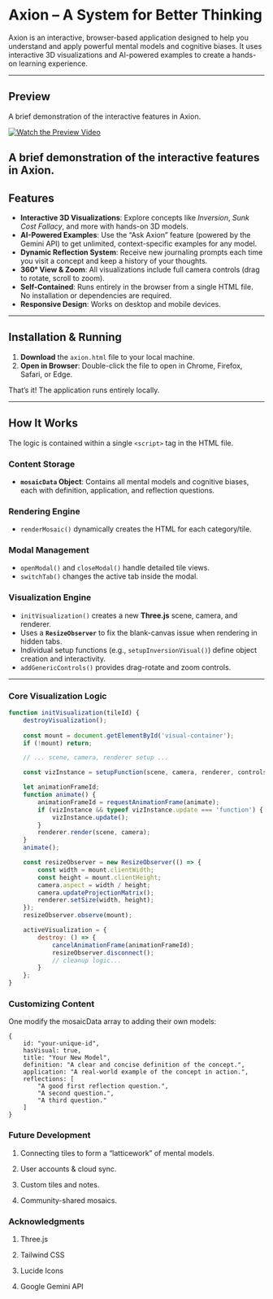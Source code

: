 # Axion – A System for Better Thinking

Axion is an interactive, browser-based application designed to help you understand and apply powerful mental models and cognitive biases. It uses interactive 3D visualizations and AI-powered examples to create a hands-on learning experience.

---

## Preview
A brief demonstration of the interactive features in Axion.

[![Watch the Preview Video](https://raw.githubusercontent.com/Awasthi577/Mental-Model-Vizualiser/Assets/thumbnail.png)](https://drive.google.com/file/d/1kAx4vTDKnkxprU3JUIylP7abMbOaCZOJ/view?usp=sharing)

A brief demonstration of the interactive features in Axion.
---

## Features

- **Interactive 3D Visualizations**: Explore concepts like *Inversion*, *Sunk Cost Fallacy*, and more with hands-on 3D models.  
- **AI-Powered Examples**: Use the “Ask Axion” feature (powered by the Gemini API) to get unlimited, context-specific examples for any model.  
- **Dynamic Reflection System**: Receive new journaling prompts each time you visit a concept and keep a history of your thoughts.  
- **360° View & Zoom**: All visualizations include full camera controls (drag to rotate, scroll to zoom).  
- **Self-Contained**: Runs entirely in the browser from a single HTML file. No installation or dependencies are required.  
- **Responsive Design**: Works on desktop and mobile devices.

---

## Installation & Running

1. **Download** the `axion.html` file to your local machine.  
2. **Open in Browser**: Double-click the file to open in Chrome, Firefox, Safari, or Edge.  

That’s it! The application runs entirely locally.

---

## How It Works

The logic is contained within a single `<script>` tag in the HTML file.

### Content Storage
- **`mosaicData` Object**: Contains all mental models and cognitive biases, each with definition, application, and reflection questions.

### Rendering Engine
- `renderMosaic()` dynamically creates the HTML for each category/tile.

### Modal Management
- `openModal()` and `closeModal()` handle detailed tile views.  
- `switchTab()` changes the active tab inside the modal.

### Visualization Engine
- `initVisualization()` creates a new **Three.js** scene, camera, and renderer.  
- Uses a **`ResizeObserver`** to fix the blank-canvas issue when rendering in hidden tabs.  
- Individual setup functions (e.g., `setupInversionVisual()`) define object creation and interactivity.  
- `addGenericControls()` provides drag-rotate and zoom controls.

---

### Core Visualization Logic

```javascript
function initVisualization(tileId) {
    destroyVisualization(); 
    
    const mount = document.getElementById('visual-container');
    if (!mount) return;

    // ... scene, camera, renderer setup ...

    const vizInstance = setupFunction(scene, camera, renderer, controlsContainer, mount);

    let animationFrameId;
    function animate() {
        animationFrameId = requestAnimationFrame(animate);
        if (vizInstance && typeof vizInstance.update === 'function') {
            vizInstance.update();
        }
        renderer.render(scene, camera);
    }
    animate();

    const resizeObserver = new ResizeObserver(() => {
        const width = mount.clientWidth;
        const height = mount.clientHeight;
        camera.aspect = width / height;
        camera.updateProjectionMatrix();
        renderer.setSize(width, height);
    });
    resizeObserver.observe(mount);

    activeVisualization = {
        destroy: () => {
            cancelAnimationFrame(animationFrameId);
            resizeObserver.disconnect();
            // cleanup logic...
        }
    };
}
```

### Customizing Content

One modify the mosaicData array to adding their own models:

```
{
    id: "your-unique-id",
    hasVisual: true,
    title: "Your New Model",
    definition: "A clear and concise definition of the concept.",
    application: "A real-world example of the concept in action.",
    reflections: [
        "A good first reflection question.",
        "A second question.",
        "A third question."
    ]
}
```

### Future Development

1. Connecting tiles to form a “latticework” of mental models.

2. User accounts & cloud sync.

3. Custom tiles and notes.

4. Community-shared mosaics.

### Acknowledgments

1. Three.js

2. Tailwind CSS

3. Lucide Icons

4. Google Gemini API


